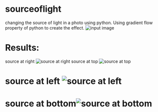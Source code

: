# sourceoflight
changing the source of light in a photo using python.
Using gradient flow property of python to create the effect.
![input image](https://github.com/cisojoker/sourceoflight/assets/103921455/c1c881cc-a6bd-49d6-ad55-14bdb018b3af)
# Results:
source at right 
![source at right](https://github.com/cisojoker/sourceoflight/assets/103921455/80dde18f-a465-4217-b06d-34c2b548937d)
source at top
![source at top](https://github.com/cisojoker/sourceoflight/assets/103921455/cc37020a-ec4e-4ae4-b42a-778f3c02b716)
# source at left ![source at left](https://github.com/cisojoker/sourceoflight/assets/103921455/765cf658-d09f-450e-b6e0-8f01c7cd1303)
# source at bottom![source at bottom](https://github.com/cisojoker/sourceoflight/assets/103921455/7c9edc8e-db54-48ca-925c-e2a8a7d92e85)
